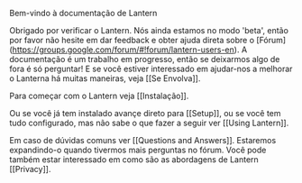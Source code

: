 Bem-vindo à documentação de Lantern

Obrigado por verificar o Lantern. Nós ainda estamos no modo 'beta', então por favor não hesite em dar feedback e obter ajuda direta sobre o [Fórum] (https://groups.google.com/forum/#!forum/lantern-users-en). A documentação é um trabalho em progresso, então se deixarmos algo de fora é só perguntar! E se você estiver interessado em ajudar-nos a melhorar o Lanterna há muitas maneiras, veja [[Se Envolva]].

Para começar com o Lantern veja [[Instalação]].

Ou se você já tem instalado avançe direto para [[Setup]], ou se você tem tudo configurado, mas não sabe o que fazer a seguir ver [[Using Lantern]].

Em caso de dúvidas comuns ver [[Questions and Answers]]. Estaremos expandindo-o quando tivermos mais perguntas no fórum. Você pode também estar interessado em como são as abordagens de Lantern [[Privacy]].
